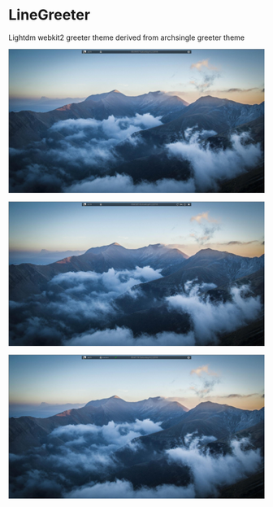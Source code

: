 # LineGreeter
Lightdm webkit2 greeter theme derived from archsingle greeter theme

![screenshot1](linegreeter1.jpg?raw=true "Linegreetertheme")

![screenshot2](linegreeter2.jpg?raw=true "Linegreetertheme")

![screenshot3](linegreeter3.jpg?raw=true "Linegreetertheme")
